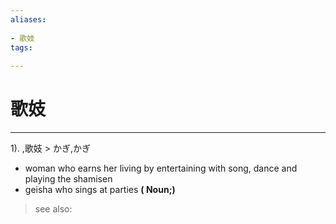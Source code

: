 ```yaml
---
aliases:
    
- 歌妓
tags:
    
---
```


# 歌妓
---
1).
,歌妓 > かぎ,かぎ

- woman who earns her living by entertaining with song, dance and playing the shamisen
- geisha who sings at parties
**( Noun;)**
> see also: 
            